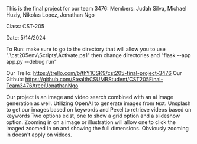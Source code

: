 This is the final project for our team 3476:
Members: Judah Silva, Michael Huziy, Nikolas Lopez, Jonathan Ngo

Class: CST-205

Date: 5/14/2024

To Run: make sure to go to the directory that will allow you to use ".\cst205env\Scripts\Activate.ps1" then change directories and "flask --app app.py --debug run"

Our Trello: https://trello.com/b/thY1CSK9/cst205-final-project-3476
Our Github: https://github.com/StealthCSUMBStudent/CST205Final-Team3476/tree/JonathanNgo

Our project is an image and video search combined with an ai image generation as well. 
Utilizing OpenAI to generate images from text. Unsplash to get our images based on keywords and Pexel to retrieve videos based on keywords
Two options exist, one to show a grid option and a slideshow option. Zooming in on a image or illustration will allow one to click the imaged zoomed in on and showing the full dimensions.
Obviously zooming in doesn't apply on videos.
